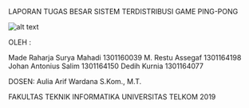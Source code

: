 LAPORAN
TUGAS BESAR SISTEM TERDISTRIBUSI
GAME PING-PONG

![alt text]()


OLEH :

Made Raharja Surya Mahadi	1301160039
M. Restu Assegaf	1301164198
Johan Antonius Salim	1301164150
Dedih Kurnia	1301164077


DOSEN:
Aulia Arif Wardana S.Kom., M.T.





FAKULTAS TEKNIK INFORMATIKA
UNIVERSITAS TELKOM
2019



